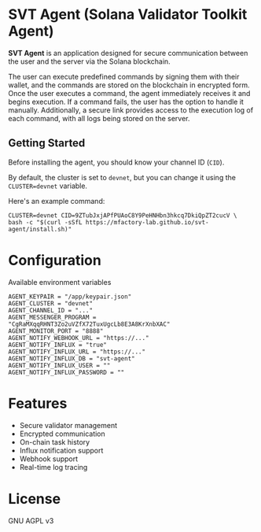# SVT Agent (Solana Validator Toolkit Agent)

**SVT Agent** is an application designed for secure communication between the user and the server via the Solana blockchain. 

The user can execute predefined commands by signing them with their wallet, 
and the commands are stored on the blockchain in encrypted form. 
Once the user executes a command, the agent immediately receives it and begins execution. 
If a command fails, the user has the option to handle it manually. 
Additionally, a secure link provides access to the execution log of each command, 
with all logs being stored on the server.

## Getting Started

Before installing the agent, you should know your channel ID (`CID`). 

By default, the cluster is set to `devnet`, but you can change it using the `CLUSTER=devnet` variable.

Here's an example command:

```shell
CLUSTER=devnet CID=9ZTubJxjAPfPUAoC8Y9PeHNHbn3hkcq7DkiQpZT2cucV \
bash -c "$(curl -sSfL https://mfactory-lab.github.io/svt-agent/install.sh)"
```

# Configuration

Available environment variables
```shell
AGENT_KEYPAIR = "/app/keypair.json"
AGENT_CLUSTER = "devnet"
AGENT_CHANNEL_ID = "..."
AGENT_MESSENGER_PROGRAM = "CgRaMXqqRHNT3Zo2uVZfX72TuxUgcLb8E3A8KrXnbXAC"
AGENT_MONITOR_PORT = "8888"
AGENT_NOTIFY_WEBHOOK_URL = "https://..."
AGENT_NOTIFY_INFLUX = "true"
AGENT_NOTIFY_INFLUX_URL = "https://..."
AGENT_NOTIFY_INFLUX_DB = "svt-agent"
AGENT_NOTIFY_INFLUX_USER = ""
AGENT_NOTIFY_INFLUX_PASSWORD = ""
```

# Features
- Secure validator management
- Encrypted communication
- On-chain task history
- Influx notification support
- Webhook support
- Real-time log tracing

# License
GNU AGPL v3
